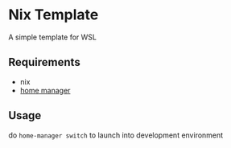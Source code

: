 # Nix Template

A simple template for WSL


## Requirements

* nix
* [home manager](https://nix-community.github.io/home-manager/index.html#sec-install-standalone)

## Usage

do `home-manager switch` to launch into development environment
